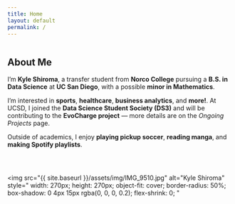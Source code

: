 ```yaml
---
title: Home
layout: default
permalink: /
---
```

<div style="display: flex; align-items: flex-start; gap: 30px; flex-wrap: wrap;">
  <div style="flex: 1; min-width: 300px;">
    <h2>About Me</h2>
    <p>
      I’m <b>Kyle Shiroma</b>, a transfer student from <b>Norco College</b> pursuing a <b>B.S. in Data Science</b> at <b>UC San Diego</b>, with a possible <b>minor in Mathematics</b>.
    </p>
    <p>
      I’m interested in <b>sports</b>, <b>healthcare</b>, <b>business analytics</b>, and <b>more!</b>. At UCSD, I joined the <b>Data Science Student Society (DS3)</b> and will be contributing to the <b>EvoCharge project</b> — more details are on the <i>Ongoing Projects</i> page.
    </p>
    <p>
      Outside of academics, I enjoy <b>playing pickup soccer</b>, <b>reading manga</b>, and <b>making Spotify playlists</b>.
    </p>
  </div>
  
  <img 
    src="{{ site.baseurl }}/assets/img/IMG_9510.jpg" 
    alt="Kyle Shiroma"
    style="
      width: 270px;
      height: 270px;
      object-fit: cover;
      border-radius: 50%;
      box-shadow: 0 4px 15px rgba(0, 0, 0, 0.2);
      flex-shrink: 0;
    "
  >
</div>
